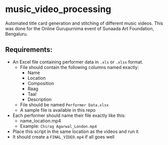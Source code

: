 # music_video_processing
Automated title card generation and stitching of different music videos. This was done for the Online Gurupurnima event of Sunaada Art Foundation, Bengaluru.

## Requirements:
- An Excel file containing performer data in `.xls` or `.xlsx` format.
    - File should contain the following columns named exactly:
        * Name
        * Location
        * Composition
        * Raag
        * Taal
        * Description
    - File should be named `Performer Data.xlsx`
    - A sample file is available in this repo
- Each performer should name their file exactly like this:
    - name_location.mp4
    - Example: `Chirag Agarwal_London.mp4`
- Place this script in the same location as the videos and run it
- It should create a `FINAL_VIDEO.mp4` if all goes well
